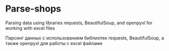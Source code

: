 # Parse-shops

Parsing data using libraries requests, BeautifulSoup, and openpyxl for working with excel files

Парсинг данных с использованием библиотек requests, BeautifulSoup, а также openpyxl для работы с excel файлами